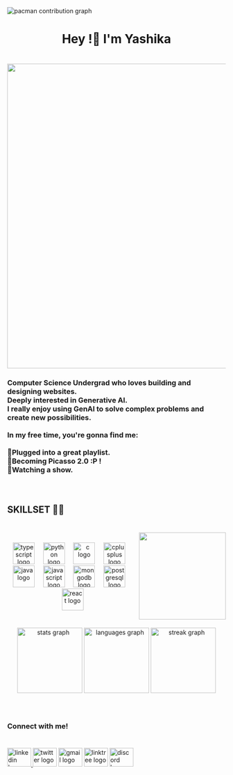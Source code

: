 <picture>
  <source media="(prefers-color-scheme: dark)" srcset="https://raw.githubusercontent.com/yashikasgh/yashikasgh/output/pacman-contribution-graph-dark.svg">
  <source media="(prefers-color-scheme: light)" srcset="https://raw.githubusercontent.com/yashikasgh/yashikasgh/output/pacman-contribution-graph.svg">
  <img alt="pacman contribution graph" src="https://raw.githubusercontent.com/yashikasgh/yashikasgh/output/pacman-contribution-graph.svg">
</picture>

###

<h1 align="center">Hey !🌸 I'm Yashika</h1>

###

<br clear="both">

<img align="left" height="700" src="https://i.gifer.com/XjFJ.gif"  />

###

<br clear="both">

<h3 align="left">Computer Science Undergrad who loves building and designing websites. <br>Deeply interested in Generative AI.<br>I really enjoy using GenAI to solve complex problems and create new possibilities.<br><br>In my free time, you're gonna find me:<br><br>🎼Plugged into a great playlist.<br>🎨Becoming Picasso 2.0 :P !<br>🍿Watching a show.</h3>

###

<br clear="both">

<h2 align="left">SKILLSET 👩‍💻</h2>

###

<br clear="both">

<img align="right" height="200" src="https://i.gifer.com/17eq.gif"  />

###

<div align="center">
  <img src="https://skillicons.dev/icons?i=ts" height="50" alt="typescript logo"  />
  <img width="12" />
  <img src="https://skillicons.dev/icons?i=py" height="50" alt="python logo"  />
  <img width="12" />
  <img src="https://cdn.jsdelivr.net/gh/devicons/devicon/icons/c/c-line.svg" height="50" alt="c logo"  />
  <img width="12" />
  <img src="https://cdn.jsdelivr.net/gh/devicons/devicon/icons/cplusplus/cplusplus-original.svg" height="50" alt="cplusplus logo"  />
  <img width="12" />
  <img src="https://cdn.jsdelivr.net/gh/devicons/devicon/icons/java/java-original.svg" height="50" alt="java logo"  />
  <img width="12" />
  <img src="https://cdn.jsdelivr.net/gh/devicons/devicon/icons/javascript/javascript-plain.svg" height="50" alt="javascript logo"  />
  <img width="12" />
  <img src="https://cdn.jsdelivr.net/gh/devicons/devicon/icons/mongodb/mongodb-plain-wordmark.svg" height="50" alt="mongodb logo"  />
  <img width="12" />
  <img src="https://cdn.jsdelivr.net/gh/devicons/devicon/icons/postgresql/postgresql-original.svg" height="50" alt="postgresql logo"  />
  <img width="12" />
  <img src="https://cdn.jsdelivr.net/gh/devicons/devicon/icons/react/react-original.svg" height="50" alt="react logo"  />
</div>

###

<br clear="both">

<div align="center">
  <img src="https://github-readme-stats.vercel.app/api?username=yashikasgh&hide_title=false&hide_rank=false&show_icons=true&include_all_commits=true&count_private=true&disable_animations=false&theme=synthwave&locale=en&hide_border=false&order=1" height="150" alt="stats graph"  />
  <img src="https://github-readme-stats.vercel.app/api/top-langs?username=yashikasgh&locale=en&hide_title=false&layout=compact&card_width=320&langs_count=5&theme=synthwave&hide_border=true&order=2" height="150" alt="languages graph"  />
  <img src="https://streak-stats.demolab.com?user=yashikasgh&locale=en&mode=daily&theme=synthwave&hide_border=true&border_radius=5&order=3" height="150" alt="streak graph"  />
</div>

###

<br clear="both">

<h3 align="left">Connect with me!</h3>

###

<br clear="both">

<div align="left">
  <a href="https://www.linkedin.com/in/yashikaasinghh/" target="_blank">
    <img src="https://raw.githubusercontent.com/maurodesouza/profile-readme-generator/master/src/assets/icons/social/linkedin/default.svg" width="55" height="43" alt="linkedin logo"  />
  </a>
  <img src="https://raw.githubusercontent.com/maurodesouza/profile-readme-generator/master/src/assets/icons/social/twitter/default.svg" width="55" height="43" alt="twitter logo"  />
  <img src="https://raw.githubusercontent.com/maurodesouza/profile-readme-generator/master/src/assets/icons/social/gmail/default.svg" width="55" height="43" alt="gmail logo"  />
  <img src="https://raw.githubusercontent.com/maurodesouza/profile-readme-generator/master/src/assets/icons/social/linktree/default.svg" width="55" height="43" alt="linktree logo"  />
  <img src="https://raw.githubusercontent.com/maurodesouza/profile-readme-generator/master/src/assets/icons/social/discord/default.svg" width="55" height="43" alt="discord logo"  />
</div>

###
